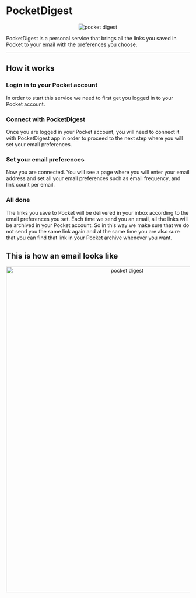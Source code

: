 # PocketDigest

<p align="center">
    <img alt="pocket digest" src="https://pocketdigest.xyz/static/images/pocket-email.jpg" />
</p>

PocketDigest is a personal service that brings all the links you saved in Pocket to your email with the preferences you choose.

---

## How it works 

### Login in to your Pocket account

In order to start this service we need to first get you logged in to your Pocket account. 

### Connect with PocketDigest

Once you are logged in your Pocket account, you will need to connect it with PocketDigest app in order to proceed to the next step where you will set your email preferences. 

### Set your email preferences

Now you are connected. You will see a page where you will enter your email address and set all your email preferences such as email frequency, and link count per email. 

### All done

The links you save to Pocket will be delivered in your inbox according to the email preferences you set. Each time we send you an email, all the links will be archived in your Pocket account. So in this way we make sure that we do not send you the same link again and at the same time you are also sure that you can find that link in your Pocket archive whenever you want. 

## This is how an email looks like

<p align="center">
    <img alt="pocket digest" src="https://pocketdigest.xyz/static/images/pocket-digest-email.png" width="648" height="890" />
</p>